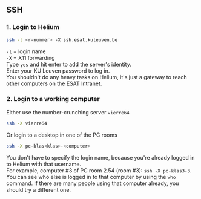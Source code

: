 ## SSH

### 1. Login to Helium
```sh
ssh -l <r-nummer> -X ssh.esat.kuleuven.be
```
`-l` = login name  
`-X` = X11 forwarding  
Type `yes` and hit enter to add the server's identity.  
Enter your KU Leuven password to log in.  
You shouldn't do any heavy tasks on Helium, it's just a gateway to reach other computers on the ESAT Intranet.

### 2. Login to a working computer
Either use the number-crunching server `vierre64`
```sh
ssh -X vierre64
```
Or login to a desktop in one of the PC rooms
```sh
ssh -X pc-klas<klas>-<computer>
```
You don't have to specify the login name, because you're already logged in to Helium with that username.  
For example, computer #3 of PC room 2.54 (room #3): `ssh -X pc-klas3-3`.  
You can see who else is logged in to that computer by using the `who` command. If there are many people using that computer already, you should try a different one.
